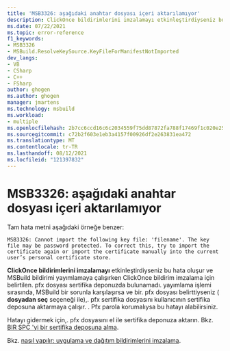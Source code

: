 ```yaml
---
title: 'MSB3326: aşağıdaki anahtar dosyası içeri aktarılamıyor'
description: ClickOnce bildirimlerini imzalamayı etkinleştirdiyseniz bu hata oluşur ve MSBuild bildirimi yayımlamaya çalışırken ClickOnce bildirim imzalama için belirtilen. pfx dosyası sertifika deponuzda bulunamadı.
ms.date: 07/22/2021
ms.topic: error-reference
f1_keywords:
- MSB3326
- MSBuild.ResolveKeySource.KeyFileForManifestNotImported
dev_langs:
- VB
- CSharp
- C++
- FSharp
author: ghogen
ms.author: ghogen
manager: jmartens
ms.technology: msbuild
ms.workload:
- multiple
ms.openlocfilehash: 2b7cc6ccd16c6c2034559f75dd87872fa788f17469f1c020e258a91f65f91e24
ms.sourcegitcommit: c72b2f603e1eb3a4157f00926df2e263831ea472
ms.translationtype: MT
ms.contentlocale: tr-TR
ms.lasthandoff: 08/12/2021
ms.locfileid: "121397832"
---
```

# <a name="msb3326-cannot-import-the-following-key-file"></a>MSB3326: aşağıdaki anahtar dosyası içeri aktarılamıyor

Tam hata metni aşağıdaki örneğe benzer:

```output
MSB3326: Cannot import the following key file: 'filename'. The key file may be password protected. To correct this, try to import the certificate again or import the certificate manually into the current user’s personal certificate store.
```

**ClickOnce bildirimlerini imzalamayı** etkinleştirdiyseniz bu hata oluşur ve MSBuild bildirimi yayımlamaya çalışırken ClickOnce bildirim imzalama için belirtilen. pfx dosyası sertifika deponuzda bulunamadı. yayımlama işlemi sırasında, MSBuild bir sorunla karşılaşırsa ve bir. pfx dosyası belirttiyseniz ( **dosyadan seç** seçeneği ile),. pfx sertifika dosyasını kullanıcının sertifika deposuna aktarmaya çalışır. . Pfx parola korumalıysa bu hatayı alabilirsiniz.

Hatayı gidermek için,. pfx dosyasını el ile sertifika deponuza aktarın. Bkz. [BIR SPC 'yi bir sertifika deposuna alma](/windows-hardware/drivers/install/importing-an-spc-into-a-certificate-store).

Bkz. [nasıl yapılır: uygulama ve dağıtım bildirimlerini imzalama](../../ide/how-to-sign-application-and-deployment-manifests.md).
